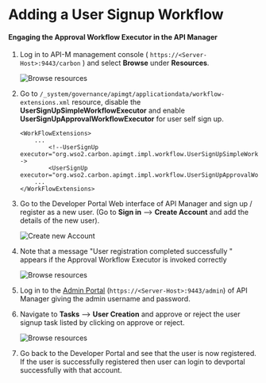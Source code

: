 # Adding a User Signup Workflow

#### Engaging the Approval Workflow Executor in the API Manager

1.  Log in to API-M management console ( `https://<Server-Host>:9443/carbon` ) and select **Browse** under **Resources**.

    ![Browse resources]({{base_path}}/assets/img/learn/wf-extensions-browse.png)

2.  Go to `/_system/governance/apimgt/applicationdata/workflow-extensions.xml` resource, disable the **UserSignUpSimpleWorkflowExecutor** and enable **UserSignUpApprovalWorkflowExecutor** for user self sign up.

    ```
    <WorkFlowExtensions>
        ...
            <!--UserSignUp executor="org.wso2.carbon.apimgt.impl.workflow.UserSignUpSimpleWorkflowExecutor"/-->
            <UserSignUp executor="org.wso2.carbon.apimgt.impl.workflow.UserSignUpApprovalWorkflowExecutor"/>
        ...
    </WorkFlowExtensions>
    ```

3.  Go to the Developer Portal Web interface of API Manager and sign up / register as a new user. (Go to **Sign in** --> **Create Account**  and add the details of the new user).
   
    ![Create new  Account]({{base_path}}/assets/img/learn/devportal-create-account.png)

4.  Note that a message "User registration completed successfully " appears if the Approval Workflow Executor is invoked correctly

    ![Browse resources]({{base_path}}/assets/img/learn/user-registration-success.png)

5.  Log in to the [Admin Portal](`https://localhost:9443/admin`) (`https://<Server-Host>:9443/admin`) of API Manager giving the admin username and password.

6.  Navigate to **Tasks** --> **User Creation** and approve or reject the user signup task listed by clicking on approve or reject.

    ![Browse resources]({{base_path}}/assets/img/learn/user-creation-pending-list.png)

7.  Go back to the Developer Portal and see that the user is now registered. If the user is successfully registered then user can login to devportal successfully with that account.

